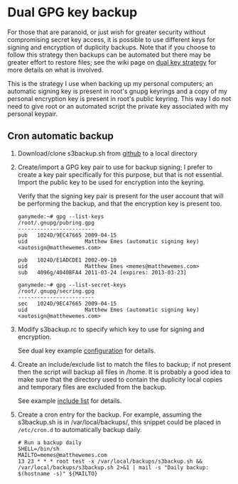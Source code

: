 Dual GPG key backup
=====================

For those that are paranoid, or just wish for greater security without
compromising secret key access, it is possible to use different keys
for signing and encryption of duplicity backups. Note that if you
choose to follow this strategy then backups can be automated but there
may be greater effort to restore files; see the wiki page on [dual key
strategy][1] for more details on what is involved.

This is the strategy I use when backing up my personal computers; an
automatic signing key is present in root's gnupg keyrings and a copy
of my personal encryption key is present in root's public
keyring. This way I do not need to give root or an automated script
the private key associated with my personal keypair.

Cron automatic backup
---------------------
1.  Download/clone s3backup.sh from [github][2] to a local directory

2.  Create/import a GPG key pair to use for backup signing; I prefer
    to create a key pair specifically for this purpose, but that is
    not essential. Import the public key to be used for encryption
    into the keyring.

    Verify that the signing key pair is present for the user account that will
    be performing the backup, and that the encryption key is present too.

        ganymede:~# gpg --list-keys
        /root/.gnupg/pubring.gpg
        ------------------------
        pub   1024D/9EC47665 2009-04-15
        uid                  Matthew Emes (automatic signing key) <autosign@matthewemes.com>
        
        pub   1024D/E1ADCDE1 2002-09-10
        uid                  Matthew Emes <memes@matthewemes.com>
        sub   4096g/4040BFA4 2011-03-24 [expires: 2013-03-23]
        
        ganymede:~# gpg --list-secret-keys
        /root/.gnupg/secring.gpg
        ------------------------
        sec   1024D/9EC47665 2009-04-15
        uid                  Matthew Emes (automatic signing key) <autosign@matthewemes.com>
       
3.  Modify s3backup.rc to specify which key to use for signing and
    encryption.

    See dual key example [configuration][3] for details.

4.  Create an include/exclude list to match the files to backup; if
    not present then the script will backup all files in /home. It is
    probably a good idea to make sure that the directory used to
    contain the duplicity local copies and temporary files are
    excluded from the backup.

    See example [include list][4] for details.

5.  Create a cron entry for the backup. For example, assuming the
    s3backup.sh is in /var/local/backups/, this snippet could be
    placed in `/etc/cron.d` to automatically backup daily.

        # Run a backup daily
        SHELL=/bin/sh
        MAILTO=memes@matthewemes.com
        13 23 * * * root test -x /var/local/backups/s3backup.sh && /var/local/backups/s3backup.sh 2>&1 | mail -s "Daily backup: $(hostname -s)" ${MAILTO}

[1]: http://github.com/memes/s3backup/wiki/Dual%20Key%20Strategy
[2]: http://github.com/memes/s3backup "s3backup git repository"
[3]: s3backup.rc
[4]: include.list
